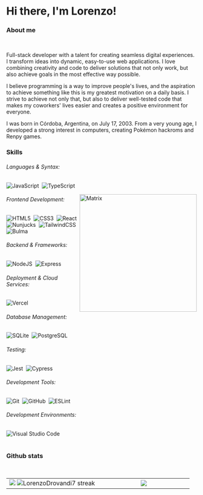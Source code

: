 <h1><b>Hi there, I'm </b>Lorenzo!</h1>
<h3>About me</h3>
<br>

Full-stack developer with a talent for creating seamless digital experiences. I transform ideas into dynamic, easy-to-use web applications. I love combining creativity and code to deliver solutions that not only work, but also achieve goals in the most effective way possible.

I believe programming is a way to improve people's lives, and the aspiration to achieve something like this is my greatest motivation on a daily basis. I strive to achieve not only that, but also to deliver well-tested code that makes my coworkers' lives easier and creates a positive environment for everyone.

I was born in Córdoba, Argentina, on July 17, 2003. From a very young age, I developed a strong interest in computers, creating Pokémon hackroms and Renpy games.

<h3>Skills</h3>

###### Languages & Syntax:
![JavaScript](https://img.shields.io/badge/javascript-%23323330.svg?style=for-the-badge&logo=javascript&logoColor=%23f7df1e)&nbsp;
![TypeScript](https://img.shields.io/badge/typescript-%23007acc.svg?style=for-the-badge&logo=typescript&logoColor=white)&nbsp;

<img align="right" width=310px alt="Matrix" src="https://media1.tenor.com/m/B5x8iMAtabUAAAAC/matrix-glitch.gif"/>

###### Frontend Development:
![HTML5](https://img.shields.io/badge/html5-%23E34F26.svg?style=for-the-badge&logo=html5&logoColor=white)&nbsp;
![CSS3](https://img.shields.io/badge/css3-%231572B6.svg?style=for-the-badge&logo=css3&logoColor=white)&nbsp;
![React](https://img.shields.io/badge/react-%2320232a.svg?style=for-the-badge&logo=react&logoColor=%2361DAFB)&nbsp;
![Nunjucks](https://img.shields.io/badge/nunjucks-green?style=for-the-badge&logo=nunjucks&logoColor=white)&nbsp;
![TailwindCSS](https://img.shields.io/badge/tailwindcss-%2338B2AC.svg?style=for-the-badge&logo=tailwind-css&logoColor=white)&nbsp;
![Bulma](https://img.shields.io/badge/bulma-%2300d1b2.svg?style=for-the-badge&logo=bulma&logoColor=white)&nbsp;

###### Backend & Frameworks:
![NodeJS](https://img.shields.io/badge/node.js-339933?style=for-the-badge&logo=nodedotjs&logoColor=white)&nbsp;
![Express](https://img.shields.io/badge/express-%23000000.svg?style=for-the-badge&logo=express&logoColor=white)&nbsp;

###### Deployment & Cloud Services:
![Vercel](https://img.shields.io/badge/vercel-%23000000.svg?style=for-the-badge&logo=vercel&logoColor=white)&nbsp;

###### Database Management:
![SQLite](https://img.shields.io/badge/sqlite-%2307405e.svg?style=for-the-badge&logo=sqlite&logoColor=white)&nbsp;
![PostgreSQL](https://img.shields.io/badge/PostgreSQL-316192?style=for-the-badge&logo=postgresql&logoColor=white)&nbsp;

###### Testing:
![Jest](https://img.shields.io/badge/Jest-C21325?style=for-the-badge&logo=jest&logoColor=white)&nbsp;
![Cypress](https://img.shields.io/badge/Cypress-17202C?style=for-the-badge&logo=cypress&logoColor=white)&nbsp;

###### Development Tools:
![Git](https://img.shields.io/badge/Git-F05032?style=for-the-badge&logo=git&logoColor=white)&nbsp;
![GitHub](https://img.shields.io/badge/github-%23121011.svg?style=for-the-badge&logo=github&logoColor=white)&nbsp;
![ESLint](https://img.shields.io/badge/ESLint-4B32C3?style=for-the-badge&logo=eslint&logoColor=white)&nbsp;

###### Development Environments:
![Visual Studio Code](https://img.shields.io/badge/Visual%20Studio%20Code-0078d7.svg?style=for-the-badge&logo=visual-studio-code&logoColor=white)&nbsp;
<br>
<br>
<h3>Github stats</h3>
<br>
<p align="center">
<table align="center">
<tr>
<td width="50%" align="center">
    <img src="https://github-readme-stats.vercel.app/api?username=LorenzoDrovandi7&theme=nightowl&show_icons=true&count_private=true" />
    <img src="https://github-readme-streak-stats.herokuapp.com/?user=LorenzoDrovandi7&theme=nightowl&hide_border=false" alt="LorenzoDrovandi7 streak" />
</td>
<td width="50%" align="center">
    <img src="https://github-readme-stats.anuraghazra1.vercel.app/api/top-langs/?username=LorenzoDrovandi7&theme=nightowl&hide_border=false&langs_count=10"/>
</td>
</tr>
</table>
</p>

